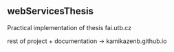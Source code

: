 ## webServicesThesis
Practical implementation of thesis
fai.utb.cz

rest of project + documentation -> kamikazenb.github.io
